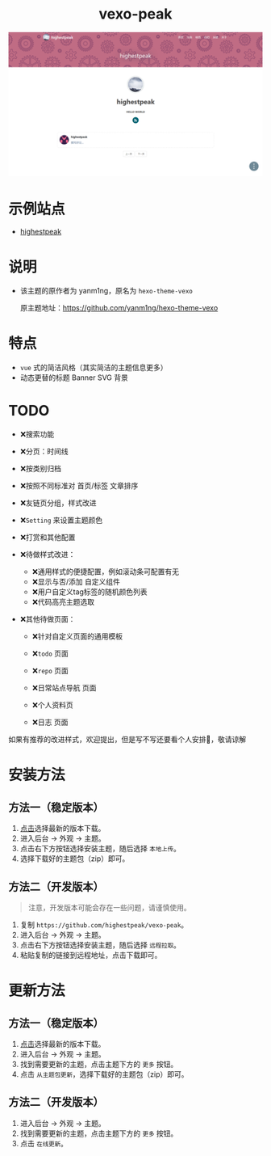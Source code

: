 <h1 style="text-align:center;">vexo-peak</h1>

![](https://raw.githubusercontent.com/highestpeak/vexo-peak/master/screenshot.png)

# 示例站点

- [highestpeak](https://blog.highestpeakscu.com/)

# 说明

- 该主题的原作者为 yanm1ng，原名为 `hexo-theme-vexo`

  原主题地址：https://github.com/yanm1ng/hexo-theme-vexo


# 特点

- `vue` 式的简洁风格（其实简洁的主题信息更多）
- 动态更替的标题 Banner SVG 背景

# TODO

- ❌搜索功能

- ❌分页：时间线

- ❌按类别归档

- ❌按照不同标准对 首页/标签 文章排序

- ❌友链页分组，样式改进

- ❌`Setting` 来设置主题颜色

- ❌打赏和其他配置

- ❌待做样式改进：

  - ❌通用样式的便捷配置，例如滚动条可配置有无
  - ❌显示与否/添加 自定义组件
  - ❌用户自定义tag标签的随机颜色列表
  - ❌代码高亮主题选取

- ❌其他待做页面：
  - ❌针对自定义页面的通用模板
  - ❌`todo` 页面
  - ❌`repo` 页面
  - ❌日常站点导航 页面
  - ❌个人资料页
  
  - ❌日志 页面

如果有推荐的改进样式，欢迎提出，但是写不写还要看个人安排🙂，敬请谅解

# 安装方法

## 方法一（稳定版本）

1. [点击](https://github.com/highestpeak/vexo-peak/releases)选择最新的版本下载。
2. 进入后台 -> 外观 -> 主题。
3. 点击右下方按钮选择安装主题，随后选择 `本地上传`。
4. 选择下载好的主题包（zip）即可。

## 方法二（开发版本）

> 注意，开发版本可能会存在一些问题，请谨慎使用。

1. 复制 `https://github.com/highestpeak/vexo-peak`。
2. 进入后台 -> 外观 -> 主题。
3. 点击右下方按钮选择安装主题，随后选择 `远程拉取`。
4. 粘贴复制的链接到远程地址，点击下载即可。

# 更新方法

## 方法一（稳定版本）

1. [点击](https://github.com/highestpeak/vexo-peak/releases)选择最新的版本下载。
2. 进入后台 -> 外观 -> 主题。
3. 找到需要更新的主题，点击主题下方的 `更多` 按钮。
4. 点击 `从主题包更新`，选择下载好的主题包（zip）即可。

## 方法二（开发版本）

1. 进入后台 -> 外观 -> 主题。
2. 找到需要更新的主题，点击主题下方的 `更多` 按钮。
3. 点击 `在线更新`。

